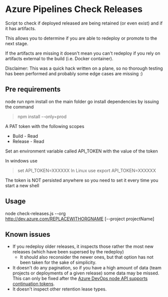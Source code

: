 # Azure Pipelines Check Releases

Script to check if deployed released are being retained (or even exist) and if it has artifacts.

This allows you to determine if you are able to redeploy or promote to the next stage.

If the artifacts are missing it doesn't mean you can't redeploy if you rely on artifacts external to the build (i.e. Docker container).

Disclaimer: This was a quick hack written on a plane, so no thorough testing has been performed and probably some edge cases are missing :)

## Pre requirements

node
run npm install on the main folder go install dependencies by issuing the command

> npm install --only=prod

A PAT token with the following scopes

* Build - Read
* Release - Read

Set an environment variable called API_TOKEN with the value of the token

In windows use 
> set API_TOKEN=XXXXXX
In Linux use
> export API_TOKEN=XXXXXX

The token is NOT persisted anywhere so you need to set it every time you start a new shell

## Usage

node check-releases.js --org http://dev.azure.com/REPLACEWITHORGNAME [--project projectName]

## Known issues

* If you redeploy older releases, it inspects those rather the most new releases (which have been supersed by the redeploy)
  * It should also reconsider the newer ones, but that option has not been taken for the sake of simplicity.
* It doesn't do any pagination, so if you have a high amount of data (team projects or deployments of a given release) some data may be missed. This can only be fixed after the [Azure DevOps node API supports continuation tokens](https://github.com/microsoft/azure-devops-node-api/).
* It doesn't inspect other retention lease types.
